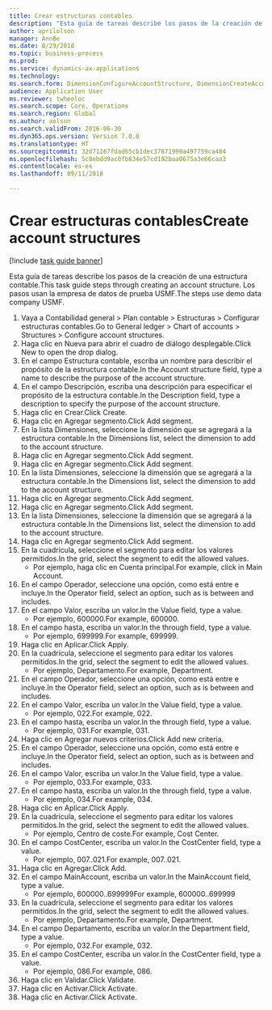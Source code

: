 ```yaml
--- 
title: Crear estructuras contables
description: "Esta guía de tareas describe los pasos de la creación de una estructura contable."
author: aprilolson
manager: AnnBe
ms.date: 8/29/2018
ms.topic: business-process
ms.prod: 
ms.service: dynamics-ax-applications
ms.technology: 
ms.search.form: DimensionConfigureAccountStructure, DimensionCreateAccountStructure, DimensionHierarchyAddLevel, DimensionHierarchyConstraintActivate
audience: Application User
ms.reviewer: twheeloc
ms.search.scope: Core, Operations
ms.search.region: Global
ms.author: aolson
ms.search.validFrom: 2016-06-30
ms.dyn365.ops.version: Version 7.0.0
ms.translationtype: HT
ms.sourcegitcommit: 32d71167fdad65cb1dec37671999a497759ca484
ms.openlocfilehash: 5c8ebdd9ac0fb834e57cd192baa0675a3e66caa3
ms.contentlocale: es-es
ms.lasthandoff: 09/11/2018

---
```

# <a name="create-account-structures"></a><span data-ttu-id="5c78e-103">Crear estructuras contables</span><span class="sxs-lookup"><span data-stu-id="5c78e-103">Create account structures</span></span>

[!include [task guide banner](../../includes/task-guide-banner.md)]

<span data-ttu-id="5c78e-104">Esta guía de tareas describe los pasos de la creación de una estructura contable.</span><span class="sxs-lookup"><span data-stu-id="5c78e-104">This task guide steps through creating an account structure.</span></span> <span data-ttu-id="5c78e-105">Los pasos usan la empresa de datos de prueba USMF.</span><span class="sxs-lookup"><span data-stu-id="5c78e-105">The steps use demo data company USMF.</span></span>

1. <span data-ttu-id="5c78e-106">Vaya a Contabilidad general > Plan contable > Estructuras > Configurar estructuras contables.</span><span class="sxs-lookup"><span data-stu-id="5c78e-106">Go to General ledger > Chart of accounts > Structures > Configure account structures.</span></span>
2. <span data-ttu-id="5c78e-107">Haga clic en Nueva para abrir el cuadro de diálogo desplegable.</span><span class="sxs-lookup"><span data-stu-id="5c78e-107">Click New to open the drop dialog.</span></span>
3. <span data-ttu-id="5c78e-108">En el campo Estructura contable, escriba un nombre para describir el propósito de la estructura contable.</span><span class="sxs-lookup"><span data-stu-id="5c78e-108">In the Account structure field, type a name to describe the purpose of the account structure.</span></span>
4. <span data-ttu-id="5c78e-109">En el campo Descripción, escriba una descripción para especificar el propósito de la estructura contable.</span><span class="sxs-lookup"><span data-stu-id="5c78e-109">In the Description field, type a description to specify the purpose of the account structure.</span></span>
5. <span data-ttu-id="5c78e-110">Haga clic en Crear.</span><span class="sxs-lookup"><span data-stu-id="5c78e-110">Click Create.</span></span>
6. <span data-ttu-id="5c78e-111">Haga clic en Agregar segmento.</span><span class="sxs-lookup"><span data-stu-id="5c78e-111">Click Add segment.</span></span>
7. <span data-ttu-id="5c78e-112">En la lista Dimensiones, seleccione la dimensión que se agregará a la estructura contable.</span><span class="sxs-lookup"><span data-stu-id="5c78e-112">In the Dimensions list, select the dimension to add to the account structure.</span></span>
8. <span data-ttu-id="5c78e-113">Haga clic en Agregar segmento.</span><span class="sxs-lookup"><span data-stu-id="5c78e-113">Click Add segment.</span></span>
9. <span data-ttu-id="5c78e-114">Haga clic en Agregar segmento.</span><span class="sxs-lookup"><span data-stu-id="5c78e-114">Click Add segment.</span></span>
10. <span data-ttu-id="5c78e-115">En la lista Dimensiones, seleccione la dimensión que se agregará a la estructura contable.</span><span class="sxs-lookup"><span data-stu-id="5c78e-115">In the Dimensions list, select the dimension to add to the account structure.</span></span>
11. <span data-ttu-id="5c78e-116">Haga clic en Agregar segmento.</span><span class="sxs-lookup"><span data-stu-id="5c78e-116">Click Add segment.</span></span>
12. <span data-ttu-id="5c78e-117">Haga clic en Agregar segmento.</span><span class="sxs-lookup"><span data-stu-id="5c78e-117">Click Add segment.</span></span>
13. <span data-ttu-id="5c78e-118">En la lista Dimensiones, seleccione la dimensión que se agregará a la estructura contable.</span><span class="sxs-lookup"><span data-stu-id="5c78e-118">In the Dimensions list, select the dimension to add to the account structure.</span></span>
14. <span data-ttu-id="5c78e-119">Haga clic en Agregar segmento.</span><span class="sxs-lookup"><span data-stu-id="5c78e-119">Click Add segment.</span></span>
15. <span data-ttu-id="5c78e-120">En la cuadrícula, seleccione el segmento para editar los valores permitidos.</span><span class="sxs-lookup"><span data-stu-id="5c78e-120">In the grid, select the segment to edit the allowed values.</span></span>
    * <span data-ttu-id="5c78e-121">Por ejemplo, haga clic en Cuenta principal.</span><span class="sxs-lookup"><span data-stu-id="5c78e-121">For example, click in Main Account.</span></span>  
16. <span data-ttu-id="5c78e-122">En el campo Operador, seleccione una opción, como está entre e incluye.</span><span class="sxs-lookup"><span data-stu-id="5c78e-122">In the Operator field, select an option, such as is between and includes.</span></span>
17. <span data-ttu-id="5c78e-123">En el campo Valor, escriba un valor.</span><span class="sxs-lookup"><span data-stu-id="5c78e-123">In the Value field, type a value.</span></span>
    * <span data-ttu-id="5c78e-124">Por ejemplo, 600000.</span><span class="sxs-lookup"><span data-stu-id="5c78e-124">For example, 600000.</span></span>  
18. <span data-ttu-id="5c78e-125">En el campo hasta, escriba un valor.</span><span class="sxs-lookup"><span data-stu-id="5c78e-125">In the through field, type a value.</span></span>
    * <span data-ttu-id="5c78e-126">Por ejemplo, 699999.</span><span class="sxs-lookup"><span data-stu-id="5c78e-126">For example, 699999.</span></span>  
19. <span data-ttu-id="5c78e-127">Haga clic en Aplicar.</span><span class="sxs-lookup"><span data-stu-id="5c78e-127">Click Apply.</span></span>
20. <span data-ttu-id="5c78e-128">En la cuadrícula, seleccione el segmento para editar los valores permitidos.</span><span class="sxs-lookup"><span data-stu-id="5c78e-128">In the grid, select the segment to edit the allowed values.</span></span>
    * <span data-ttu-id="5c78e-129">Por ejemplo, Departamento.</span><span class="sxs-lookup"><span data-stu-id="5c78e-129">For example, Department.</span></span>  
21. <span data-ttu-id="5c78e-130">En el campo Operador, seleccione una opción, como está entre e incluye.</span><span class="sxs-lookup"><span data-stu-id="5c78e-130">In the Operator field, select an option, such as is between and includes.</span></span>
22. <span data-ttu-id="5c78e-131">En el campo Valor, escriba un valor.</span><span class="sxs-lookup"><span data-stu-id="5c78e-131">In the Value field, type a value.</span></span>
    * <span data-ttu-id="5c78e-132">Por ejemplo, 022.</span><span class="sxs-lookup"><span data-stu-id="5c78e-132">For example, 022.</span></span>  
23. <span data-ttu-id="5c78e-133">En el campo hasta, escriba un valor.</span><span class="sxs-lookup"><span data-stu-id="5c78e-133">In the through field, type a value.</span></span>
    * <span data-ttu-id="5c78e-134">Por ejemplo, 031.</span><span class="sxs-lookup"><span data-stu-id="5c78e-134">For example, 031.</span></span>  
24. <span data-ttu-id="5c78e-135">Haga clic en Agregar nuevos criterios.</span><span class="sxs-lookup"><span data-stu-id="5c78e-135">Click Add new criteria.</span></span>
25. <span data-ttu-id="5c78e-136">En el campo Operador, seleccione una opción, como está entre e incluye.</span><span class="sxs-lookup"><span data-stu-id="5c78e-136">In the Operator field, select an option, such as is between and includes.</span></span>
26. <span data-ttu-id="5c78e-137">En el campo Valor, escriba un valor.</span><span class="sxs-lookup"><span data-stu-id="5c78e-137">In the Value field, type a value.</span></span>
    * <span data-ttu-id="5c78e-138">Por ejemplo, 033.</span><span class="sxs-lookup"><span data-stu-id="5c78e-138">For example, 033.</span></span>  
27. <span data-ttu-id="5c78e-139">En el campo hasta, escriba un valor.</span><span class="sxs-lookup"><span data-stu-id="5c78e-139">In the through field, type a value.</span></span>
    * <span data-ttu-id="5c78e-140">Por ejemplo, 034.</span><span class="sxs-lookup"><span data-stu-id="5c78e-140">For example, 034.</span></span>  
28. <span data-ttu-id="5c78e-141">Haga clic en Aplicar.</span><span class="sxs-lookup"><span data-stu-id="5c78e-141">Click Apply.</span></span>
29. <span data-ttu-id="5c78e-142">En la cuadrícula, seleccione el segmento para editar los valores permitidos.</span><span class="sxs-lookup"><span data-stu-id="5c78e-142">In the grid, select the segment to edit the allowed values.</span></span>
    * <span data-ttu-id="5c78e-143">Por ejemplo, Centro de coste.</span><span class="sxs-lookup"><span data-stu-id="5c78e-143">For example, Cost Center.</span></span>  
30. <span data-ttu-id="5c78e-144">En el campo CostCenter, escriba un valor.</span><span class="sxs-lookup"><span data-stu-id="5c78e-144">In the CostCenter field, type a value.</span></span>
    * <span data-ttu-id="5c78e-145">Por ejemplo, 007..021.</span><span class="sxs-lookup"><span data-stu-id="5c78e-145">For example, 007..021.</span></span>  
31. <span data-ttu-id="5c78e-146">Haga clic en Agregar.</span><span class="sxs-lookup"><span data-stu-id="5c78e-146">Click Add.</span></span>
32. <span data-ttu-id="5c78e-147">En el campo MainAccount, escriba un valor.</span><span class="sxs-lookup"><span data-stu-id="5c78e-147">In the MainAccount field, type a value.</span></span>
    * <span data-ttu-id="5c78e-148">Por ejemplo, 600000..699999</span><span class="sxs-lookup"><span data-stu-id="5c78e-148">For example, 600000..699999</span></span>  
33. <span data-ttu-id="5c78e-149">En la cuadrícula, seleccione el segmento para editar los valores permitidos.</span><span class="sxs-lookup"><span data-stu-id="5c78e-149">In the grid, select the segment to edit the allowed values.</span></span>
    * <span data-ttu-id="5c78e-150">Por ejemplo, Departamento.</span><span class="sxs-lookup"><span data-stu-id="5c78e-150">For example, Department.</span></span>  
34. <span data-ttu-id="5c78e-151">En el campo Departamento, escriba un valor.</span><span class="sxs-lookup"><span data-stu-id="5c78e-151">In the Department field, type a value.</span></span>
    * <span data-ttu-id="5c78e-152">Por ejemplo, 032.</span><span class="sxs-lookup"><span data-stu-id="5c78e-152">For example, 032.</span></span>  
35. <span data-ttu-id="5c78e-153">En el campo CostCenter, escriba un valor.</span><span class="sxs-lookup"><span data-stu-id="5c78e-153">In the CostCenter field, type a value.</span></span>
    * <span data-ttu-id="5c78e-154">Por ejemplo, 086.</span><span class="sxs-lookup"><span data-stu-id="5c78e-154">For example, 086.</span></span>  
36. <span data-ttu-id="5c78e-155">Haga clic en Validar.</span><span class="sxs-lookup"><span data-stu-id="5c78e-155">Click Validate.</span></span>
37. <span data-ttu-id="5c78e-156">Haga clic en Activar.</span><span class="sxs-lookup"><span data-stu-id="5c78e-156">Click Activate.</span></span>
38. <span data-ttu-id="5c78e-157">Haga clic en Activar.</span><span class="sxs-lookup"><span data-stu-id="5c78e-157">Click Activate.</span></span>


